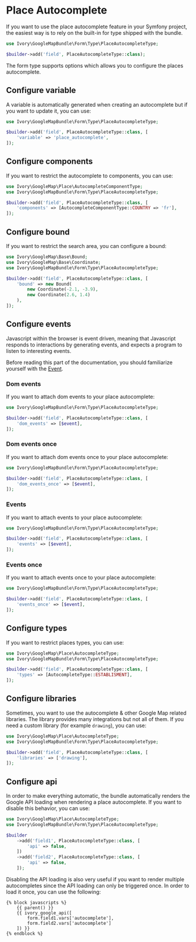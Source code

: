 # Place Autocomplete

If you want to use the place autocomplete feature in your Symfony project, the easiest way is to rely on the built-in 
for type shipped with the bundle.

``` php
use Ivory\GoogleMapBundle\Form\Type\PlaceAutocompleteType;

$builder->add('field', PlaceAutocompleteType::class);
```

The form type supports options which allows you to configure the places autocomplete.

## Configure variable

A variable is automatically generated when creating an autocomplete but if you want to update it, you can use:

``` php
use Ivory\GoogleMapBundle\Form\Type\PlaceAutocompleteType;

$builder->add('field', PlaceAutocompleteType::class, [
    'variable' => 'place_autocomplete',
]);
```

## Configure components

If you want to restrict the autocomplete to components, you can use:

``` php
use Ivory\GoogleMap\Place\AutocompleteComponentType;
use Ivory\GoogleMapBundle\Form\Type\PlaceAutocompleteType;

$builder->add('field', PlaceAutocompleteType::class, [
    'components' => [AutocompleteComponentType::COUNTRY => 'fr'],
]);
```

## Configure bound

If you want to restrict the search area, you can configure a bound: 

``` php
use Ivory\GoogleMap\Base\Bound;
use Ivory\GoogleMap\Base\Coordinate;
use Ivory\GoogleMapBundle\Form\Type\PlaceAutocompleteType;

$builder->add('field', PlaceAutocompleteType::class, [
    'bound' => new Bound(
        new Coordinate(-2.1, -3.9), 
        new Coordinate(2.6, 1.4)
    ),
]);
```

## Configure events

Javascript within the browser is event driven, meaning that Javascript responds to interactions by generating events, 
and expects a program to listen to interesting events.

Before reading this part of the documentation, you should familiarize yourself with the [Event](https://github.com/egeloen/ivory-google-map/blob/master/doc/event.md).

### Dom events

If you want to attach dom events to your place autocomplete:

``` php
use Ivory\GoogleMapBundle\Form\Type\PlaceAutocompleteType;

$builder->add('field', PlaceAutocompleteType::class, [
    'dom_events' => [$event],
]);
```

### Dom events once

If you want to attach dom events once to your place autocomplete:

``` php
use Ivory\GoogleMapBundle\Form\Type\PlaceAutocompleteType;

$builder->add('field', PlaceAutocompleteType::class, [
    'dom_events_once' => [$event],
]);
```

### Events

If you want to attach events to your place autocomplete:

``` php
use Ivory\GoogleMapBundle\Form\Type\PlaceAutocompleteType;

$builder->add('field', PlaceAutocompleteType::class, [
    'events' => [$event],
]);
```

### Events once

If you want to attach events once to your place autocomplete:

``` php
use Ivory\GoogleMapBundle\Form\Type\PlaceAutocompleteType;

$builder->add('field', PlaceAutocompleteType::class, [
    'events_once' => [$event],
]);
```

## Configure types

If you want to restrict places types, you can use:

``` php
use Ivory\GoogleMap\Place\AutocompleteType;
use Ivory\GoogleMapBundle\Form\Type\PlaceAutocompleteType;

$builder->add('field', PlaceAutocompleteType::class, [
    'types' => [AutocompleteType::ESTABLISMENT],
]);
```

## Configure libraries

Sometimes, you want to use the autocomplete & other Google Map related libraries. The library provides many 
integrations but not all of them. If you need a custom library (for example `drawing`), you can use:

``` php
use Ivory\GoogleMap\Place\AutocompleteType;
use Ivory\GoogleMapBundle\Form\Type\PlaceAutocompleteType;

$builder->add('field', PlaceAutocompleteType::class, [
    'libraries' => ['drawing'],
]);
```

## Configure api

In order to make everything automatic, the bundle automatically renders the Google API loading when rendering a place 
autocomplete. If you want to disable this behavior, you can use:

``` php
use Ivory\GoogleMap\Place\AutocompleteType;
use Ivory\GoogleMapBundle\Form\Type\PlaceAutocompleteType;

$builder
    ->add('field1', PlaceAutocompleteType::class, [
        'api' => false,
    ])
    ->add('field2', PlaceAutocompleteType::class, [
        'api' => false,
    ]);
```

Disabling the API loading is also very useful if you want to render multiple autocompletes since the API loading can 
only be triggered once. In order to load it once, you can use the following:

``` twig
{% block javascripts %}
    {{ parent() }}
    {{ ivory_google_api([
        form.field1.vars['autocomplete'], 
        form.field2.vars['autocomplete']
    ]) }}
{% endblock %}
```
